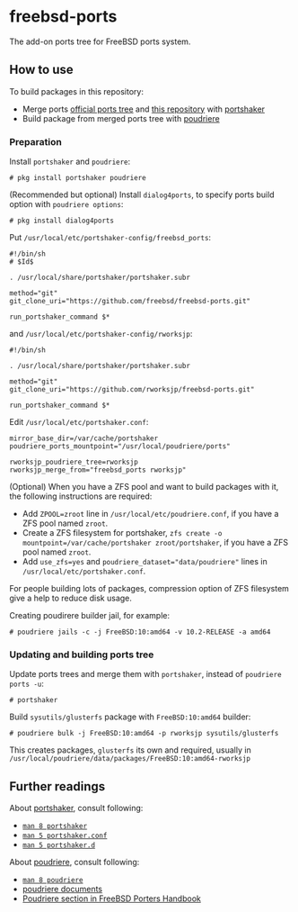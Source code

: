 # freebsd-ports

The add-on ports tree for FreeBSD ports system.

## How to use

To build packages in this repository:

- Merge ports [official ports tree](https://github.com/freebsd/freebsd-ports.git) and [this repository](https://github.com/rworksjp/freebsd-ports.git) with [portshaker](https://github.com/smortex/portshaker)
- Build package from merged ports tree with [poudriere](https://github.com/freebsd/poudriere)

### Preparation

Install `portshaker` and `poudriere`:

```
# pkg install portshaker poudriere
```

(Recommended but optional) Install `dialog4ports`, to specify ports build option with `poudriere options`:

```
# pkg install dialog4ports
```

Put `/usr/local/etc/portshaker-config/freebsd_ports`:

```
#!/bin/sh
# $Id$

. /usr/local/share/portshaker/portshaker.subr

method="git"
git_clone_uri="https://github.com/freebsd/freebsd-ports.git"

run_portshaker_command $*
```

and `/usr/local/etc/portshaker-config/rworksjp`:

```
#!/bin/sh

. /usr/local/share/portshaker/portshaker.subr

method="git"
git_clone_uri="https://github.com/rworksjp/freebsd-ports.git"

run_portshaker_command $*
```

Edit `/usr/local/etc/portshaker.conf`:

```
mirror_base_dir=/var/cache/portshaker
poudriere_ports_mountpoint="/usr/local/poudriere/ports"

rworksjp_poudriere_tree=rworksjp
rworksjp_merge_from="freebsd_ports rworksjp"
```

(Optional) When you have a ZFS pool and want to build packages with it, the following instructions are required:

- Add `ZPOOL=zroot` line in `/usr/local/etc/poudriere.conf`, if you have a ZFS pool named `zroot`.
- Create a ZFS filesystem for portshaker, `zfs create -o mountpoint=/var/cache/portshaker zroot/portshaker`, if you have a ZFS pool named `zroot`.
- Add `use_zfs=yes` and `poudriere_dataset="data/poudriere"` lines in `/usr/local/etc/portshaker.conf`.

For people building lots of packages, compression option of ZFS filesystem give a help to reduce disk usage.

Creating poudirere builder jail, for example:

```
# poudriere jails -c -j FreeBSD:10:amd64 -v 10.2-RELEASE -a amd64
```

### Updating and building ports tree

Update ports trees and merge them with `portshaker`, instead of `poudriere ports -u`:

```
# portshaker
```

Build `sysutils/glusterfs` package with `FreeBSD:10:amd64` builder:

```
# poudriere bulk -j FreeBSD:10:amd64 -p rworksjp sysutils/glusterfs
```

This creates packages, `glusterfs` its own and required, usually in `/usr/local/poudriere/data/packages/FreeBSD:10:amd64-rworksjp`

## Further readings

About [portshaker](https://github.com/smortex/portshaker), consult following:

- [`man 8 portshaker`](https://www.freebsd.org/cgi/man.cgi?query=portshaker&apropos=0&sektion=8&manpath=FreeBSD+10.2-RELEASE+and+Ports&arch=default&format=html)
- [`man 5 portshaker.conf`](https://www.freebsd.org/cgi/man.cgi?query=portshaker.conf&sektion=5&apropos=0&manpath=FreeBSD+10.2-RELEASE+and+Ports)
- [`man 5 portshaker.d`](https://www.freebsd.org/cgi/man.cgi?query=portshaker.d&sektion=5&apropos=0&manpath=FreeBSD+10.2-RELEASE+and+Ports)

About [poudriere](https://github.com/freebsd/poudriere), consult following:

- [`man 8 poudriere`](https://www.freebsd.org/cgi/man.cgi?query=poudriere&apropos=0&sektion=8&manpath=FreeBSD+10.2-RELEASE+and+Ports&arch=default&format=html)
- [poudriere documents](https://github.com/freebsd/poudriere/wiki)
- [Poudriere section in FreeBSD Porters Handbook](https://www.freebsd.org/doc/en/books/porters-handbook/testing-poudriere.html)

